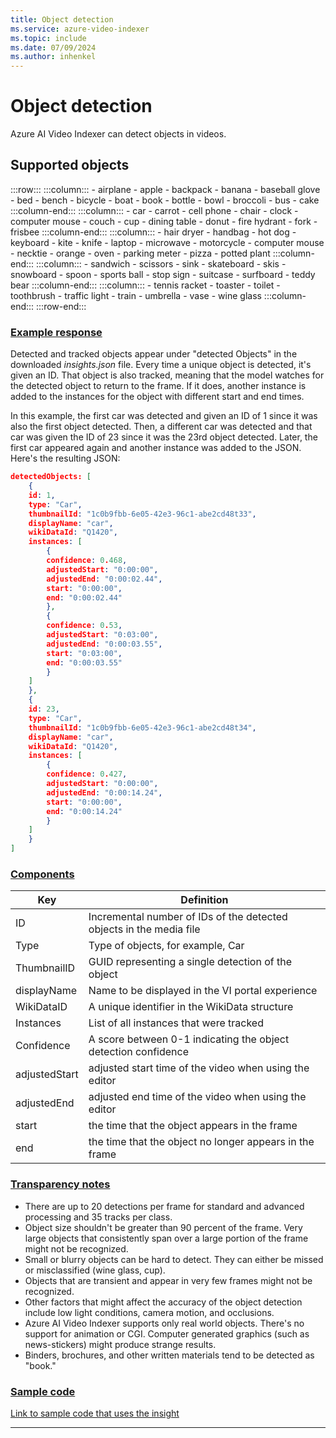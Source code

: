 ```yaml
---
title: Object detection
ms.service: azure-video-indexer
ms.topic: include
ms.date: 07/09/2024
ms.author: inhenkel
---
```


# Object detection

Azure AI Video Indexer can detect objects in videos.

## Supported objects

:::row:::
    :::column:::
        - airplane
        - apple
        - backpack
        - banana
        - baseball glove
        - bed
        - bench
        - bicycle
        - boat
        - book
        - bottle
        - bowl
        - broccoli
        - bus
        - cake
    :::column-end:::
    :::column:::
        - car
        - carrot
        - cell phone
        - chair
        - clock
        - computer mouse
        - couch
        - cup
        - dining table
        - donut
        - fire hydrant
        - fork
        - frisbee
    :::column-end:::
    :::column:::
        - hair dryer
        - handbag
        - hot dog
        - keyboard
        - kite
        - knife
        - laptop
        - microwave
        - motorcycle
        - computer mouse
        - necktie
        - orange
        - oven
        - parking meter
        - pizza
        - potted plant
    :::column-end:::
    :::column:::
        - sandwich
        - scissors
        - sink
        - skateboard
        - skis
        - snowboard
        - spoon
        - sports ball
        - stop sign
        - suitcase
        - surfboard
        - teddy bear
    :::column-end:::
    :::column:::
        - tennis racket
        - toaster
        - toilet
        - toothbrush
        - traffic light
        - train
        - umbrella
        - vase
        - wine glass
    :::column-end:::
:::row-end:::

### [Example response](#tab/objectdetectionresponse) 

Detected and tracked objects appear under "detected Objects" in the downloaded *insights.json* file. Every time a unique object is detected, it's given an ID. That object is also tracked, meaning that the model watches for the detected object to return to the frame. If it does, another instance is added to the instances for the object with different start and end times.

In this example, the first car was detected and given an ID of 1 since it was also the first object detected. Then, a different car was detected and that car was given the ID of 23 since it was the 23rd object detected. Later, the first car appeared again and another instance was added to the JSON. Here's the resulting JSON:

```json
detectedObjects: [
    {
    id: 1,
    type: "Car",
    thumbnailId: "1c0b9fbb-6e05-42e3-96c1-abe2cd48t33",
    displayName: "car",
    wikiDataId: "Q1420",
    instances: [
        {
        confidence: 0.468,
        adjustedStart: "0:00:00",
        adjustedEnd: "0:00:02.44",
        start: "0:00:00",
        end: "0:00:02.44"
        },
        {
        confidence: 0.53,
        adjustedStart: "0:03:00",
        adjustedEnd: "0:00:03.55",
        start: "0:03:00",
        end: "0:00:03.55"
        }    
    ]
    },
    {
    id: 23,
    type: "Car",
    thumbnailId: "1c0b9fbb-6e05-42e3-96c1-abe2cd48t34",
    displayName: "car",
    wikiDataId: "Q1420",
    instances: [
        {
        confidence: 0.427,
        adjustedStart: "0:00:00",
        adjustedEnd: "0:00:14.24",
        start: "0:00:00",
        end: "0:00:14.24"
        }    
    ]
    }
]
```

### [Components](#tab/objectdetectioncomponents)

| **Key** | **Definition** |
| --- | --- |
| ID | Incremental number of IDs of the detected objects in the media file |
| Type | Type of objects,  for example, Car 
| ThumbnailID | GUID representing a single detection of the object |
| displayName | Name to be displayed in the VI portal experience |
| WikiDataID | A unique identifier in the WikiData structure |
| Instances | List of all instances that were tracked  
| Confidence | A score between 0-1 indicating the object detection confidence |
| adjustedStart | adjusted start time of the video when using the editor | 
| adjustedEnd | adjusted end time of the video when using the editor |
| start | the time that the object appears in the frame | 
| end | the time that the object no longer appears in the frame |

### [Transparency notes](#tab/objectdetectiontransnote)

- There are up to 20 detections per frame for standard and advanced processing and 35 tracks per class.
- Object size shouldn't be greater than 90 percent of the frame. Very large objects that consistently span over a large portion of the frame might not be recognized.
- Small or blurry objects can be hard to detect. They can either be missed or misclassified (wine glass, cup).
- Objects that are transient and appear in very few frames might not be recognized.
- Other factors that might affect the accuracy of the object detection include low light conditions, camera motion, and occlusions.
- Azure AI Video Indexer supports only real world objects. There's no support for animation or CGI. Computer generated graphics (such as news-stickers) might produce strange results.
- Binders, brochures, and other written materials tend to be detected as "book."

### [Sample code](#tab/objectdetectionsamplecode)

[Link to sample code that uses the insight](#)

---
